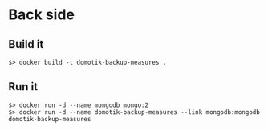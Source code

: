 # Back side

## Build it

```
$> docker build -t domotik-backup-measures .
```

## Run it

```
$> docker run -d --name mongodb mongo:2
$> docker run -d --name domotik-backup-measures --link mongodb:mongodb domotik-backup-measures
```
